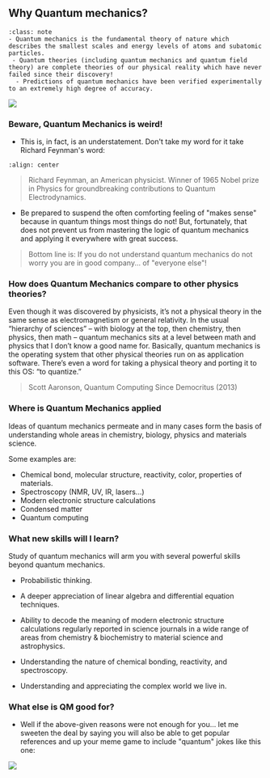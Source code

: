
## Why Quantum mechanics?

`````{admonition} What you need to know
:class: note
- Quantum mechanics is the fundamental theory of nature which describes the smallest scales and energy levels of atoms and subatomic particles. 
 - Quantum theories (including quantum mechanics and quantum field theory) are complete theories of our physical reality which have never failed since their discovery!  
  - Predictions of quantum mechanics have been verified experimentally to an extremely high degree of accuracy. 
`````

![](./images/qm.png)


### Beware, Quantum Mechanics is weird! 

- This is, in fact, is an understatement. Don't take my word for it take Richard Feynman's word: 


```{image} ./images/feynman.png
:align: center
```

> Richard Feynman, an American physicist. Winner of 1965 Nobel prize in Physics for groundbreaking contributions to Quantum Electrodynamics.
 
- Be prepared to suspend the often comforting feeling of "makes sense" because in quantum things most things do not! But, fortunately, that does not prevent us from mastering the logic of quantum mechanics and applying it everywhere with great success.

> Bottom line is: If you do not understand quantum mechanics do not worry you are in good company... of "everyone else"! 

### How does Quantum Mechanics compare to other physics theories?

Even though it was discovered by physicists, it’s not a physical theory in the same sense as electromagnetism or general relativity. In the usual “hierarchy of sciences” – with biology at the top, then chemistry, then physics, then math – quantum mechanics sits at a
 level between math and physics that I don’t know a good name for. Basically, quantum mechanics is the operating system that other physical theories run on as application software. There’s even a word for taking a physical theory and porting it to this OS: “to quantize.”

 > Scott Aaronson, Quantum Computing Since Democritus (2013)

### Where is Quantum Mechanics applied

Ideas of quantum mechanics permeate and in many cases form the basis of understanding whole areas in chemistry, biology, physics and materials science. 

Some examples are:

- Chemical bond, molecular structure, reactivity, color, properties of materials.
- Spectroscopy (NMR, UV, IR, lasers...)
- Modern electronic structure calculations
- Condensed matter 
- Quantum computing

### What new skills will I learn?

Study of quantum mechanics will arm you with several powerful skills beyond quantum mechanics. 

- Probabilistic thinking. 

- A deeper appreciation of linear algebra and differential equation techniques. 

- Ability to decode the meaning of modern electronic structure calculations regularly reported in science journals in a wide range of areas from chemistry & biochemistry to material science and astrophysics.

- Understanding the nature of chemical bonding, reactivity, and spectroscopy.

- Understanding and appreciating the complex world we live in. 


### What else is QM good for?

- Well if the above-given reasons were not enough for you... let me sweeten the deal by saying you will also be able to get popular references and up your meme game to include "quantum" jokes like this one:

![](./images/qm_meme.jpeg)




